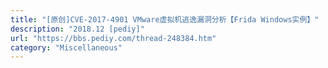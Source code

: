 ```yaml
---
title: "[原创]CVE-2017-4901 VMware虚拟机逃逸漏洞分析【Frida Windows实例】"
description: "2018.12 [pediy]"
url: "https://bbs.pediy.com/thread-248384.htm"
category: "Miscellaneous"
---
```

